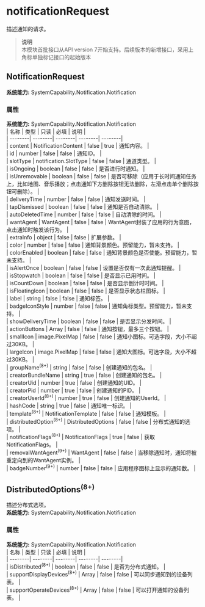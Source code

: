 # notificationRequest    
描述通知的请求。  
> **说明**   
>本模块首批接口从API version 7开始支持。后续版本的新增接口，采用上角标单独标记接口的起始版本  
    
## NotificationRequest  
 **系统能力:**  SystemCapability.Notification.Notification    
### 属性    
 **系统能力:**  SystemCapability.Notification.Notification    
| 名称 | 类型 | 只读 | 必填 | 说明 |  
| --------| --------| --------| --------| --------|  
| content | NotificationContent | false | true | 通知内容。 |  
| id | number | false | false | 通知ID。 |  
| slotType | notification.SlotType | false | false | 通道类型。 |  
| isOngoing | boolean | false | false | 是否进行时通知。 |  
| isUnremovable | boolean | false | false | 是否可移除（应用于长时间通知任务上，比如地图、音乐播放；点击通知下方删除按钮无法删除，左滑点击单个删除按钮可删除）。 |  
| deliveryTime | number | false | false | 通知发送时间。 |  
| tapDismissed | boolean | false | false | 通知是否自动清除。 |  
| autoDeletedTime | number | false | false | 自动清除的时间。 |  
| wantAgent | WantAgent | false | false | WantAgent封装了应用的行为意图，点击通知时触发该行为。 |  
| extraInfo | object | false | false | 扩展参数。 |  
| color | number | false | false | 通知背景颜色。预留能力，暂未支持。 |  
| colorEnabled | boolean | false | false | 通知背景颜色是否使能。预留能力，暂未支持。 |  
| isAlertOnce | boolean | false | false | 设置是否仅有一次此通知提醒。 |  
| isStopwatch | boolean | false | false | 是否显示已用时间。 |  
| isCountDown | boolean | false | false | 是否显示倒计时时间。 |  
| isFloatingIcon | boolean | false | false | 是否显示状态栏图标。 |  
| label | string | false | false | 通知标签。 |  
| badgeIconStyle | number | false | false | 通知角标类型。预留能力，暂未支持。 |  
| showDeliveryTime | boolean | false | false | 是否显示分发时间。 |  
| actionButtons | Array<NotificationActionButton> | false | false | 通知按钮，最多三个按钮。 |  
| smallIcon | image.PixelMap | false | false | 通知小图标。可选字段，大小不超过30KB。 |  
| largeIcon | image.PixelMap | false | false | 通知大图标。可选字段，大小不超过30KB。 |  
| groupName<sup>(8+)</sup> | string | false | false | 创建通知的包名。 |  
| creatorBundleName | string | true | false | 创建通知的包名。 |  
| creatorUid | number | true | false | 创建通知的UID。 |  
| creatorPid | number | true | false | 创建通知的PID。 |  
| creatorUserId<sup>(8+)</sup> | number | true | false | 创建通知的UserId。 |  
| hashCode | string | true | false | 通知唯一标识。 |  
| template<sup>(8+)</sup> | NotificationTemplate | false | false | 通知模板。 |  
| distributedOption<sup>(8+)</sup> | DistributedOptions | false | false | 分布式通知的选项。 |  
| notificationFlags<sup>(8+)</sup> | NotificationFlags | true | false | 获取NotificationFlags。 |  
| removalWantAgent<sup>(9+)</sup> | WantAgent | false | false | 当移除通知时，通知将被重定向到的WantAgent实例。 |  
| badgeNumber<sup>(9+)</sup> | number | false | false | 应用程序图标上显示的通知数。 |  
    
## DistributedOptions<sup>(8+)</sup>    
描述分布式选项。  
 **系统能力:**  SystemCapability.Notification.Notification    
### 属性    
 **系统能力:**  SystemCapability.Notification.Notification    
| 名称 | 类型 | 只读 | 必填 | 说明 |  
| --------| --------| --------| --------| --------|  
| isDistributed<sup>(8+)</sup> | boolean | false | false | 是否为分布式通知。 |  
| supportDisplayDevices<sup>(8+)</sup> | Array<string> | false | false | 可以同步通知到的设备列表。 |  
| supportOperateDevices<sup>(8+)</sup> | Array<string> | false | false | 可以打开通知的设备列表。 |  
